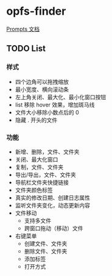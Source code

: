 # opfs-finder

[Prompts 文档](./prompts.md)

## TODO List

### 样式

- 四个边角可以拖拽缩放
- 最小宽度、横向滚动条
- 左上角关闭、最大化、最小化窗口按钮
- list 移除 hover 效果，增加斑马线
- 文件大小移除小数点后的 0
- 隐藏 . 开头的文件

### 功能

- 新增、删除，文件、文件夹
- 关闭、最大化窗口
- 复制，文件、文件夹
- 导出/导出，文件、文件夹
- 导航栏文件夹快捷链接
- 文件夹颜色标签
- 真实的修改日期、创建日志属性
- 监听文件夹变化，动态更新内容
- 文件移动
  - 支持多文件
  - 跨窗口拖动（移动）文件
- 右键菜单
  - 创建文件、文件夹
  - 删除文件、文件夹
  - 添加标签
  - 打开方式
